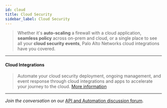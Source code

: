 ```yaml
---
id: cloud
title: Cloud Security
sidebar_label: Cloud Security
---
```


> Whether it's **auto-scaling** a firewall with a cloud application, **seamless policy** across on-prem and cloud, or a single place to see all your **cloud security events**, Palo Alto Networks cloud integrations have you covered.

---

#### Cloud Integrations
> Automate your cloud security deployment, ongoing management, and event response through cloud integrations and apps to accelerate your journey to the cloud. <a href="https://live.paloaltonetworks.com/t5/Cloud-Integration/ct-p/Cloud_Templates" target="_blank">More information</a>

---

*Join the conversation* on our <a href="https://live.paloaltonetworks.com/t5/Automation-API/ct-p/automation" target="_blank">API and Automation discussion forum</a>.